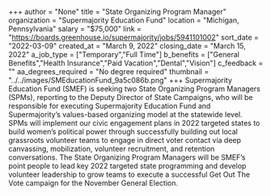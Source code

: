+++
author = "None"
title = "State Organizing Program Manager"
organization = "Supermajority Education Fund"
location = "Michigan, Pennsylvania"
salary = "$75,000"
link = "https://boards.greenhouse.io/supermajority/jobs/5941101002"
sort_date = "2022-03-09"
created_at = "March 9, 2022"
closing_date = "March 15, 2022"
a_job_type = ["Temporary","Full Time"]
b_benefits = ["General Benefits","Health Insurance","Paid Vacation","Dental","Vision"]
c_feedback = ""
aa_degrees_required = "No degree required"
thumbnail = "../../images/SMEducationFund_9a5c086b.png"
+++
Supermajority Education Fund (SMEF) is seeking two State Organizing Program Managers (SPMs), reporting to the Deputy Director of State Campaigns, who will be responsible for executing Supermajority Education Fund and Supermajority’s values-based organizing model at the statewide level. SPMs will implement our civic engagement plans in 2022 targeted states to build women’s political power through successfully building out local grassroots volunteer teams to engage in direct voter contact via deep canvassing, mobilization, volunteer recruitment, and retention conversations. The State Organizing Program Managers will be SMEF’s point people to lead key 2022 targeted state programming and develop volunteer leadership to grow teams to execute a successful Get Out The Vote campaign for the November General Election. 